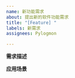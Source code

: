 ```yaml
---
name: 新功能需求
about: 提出新的软件功能需求
title: "[Feature] "
labels: 新需求
assignees: Pylogmon

---
```


**需求描述**

**应用场景**
